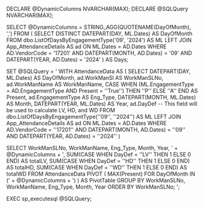 DECLARE @DynamicColumns NVARCHAR(MAX); DECLARE @SQLQuery NVARCHAR(MAX);

 SELECT @DynamicColumns = STRING_AGG(QUOTENAME(DayOfMonth), ',') FROM ( SELECT DISTINCT DATEPART(DAY, ML.Dates) AS DayOfMonth FROM dbo.ListOfDaysByEngagementType('09', '2024')
 AS ML LEFT JOIN App_AttendanceDetails AS ad ON ML.Dates = AD.Dates WHERE AD.VendorCode = '17201' AND DATEPART(MONTH, AD.Dates) = '09' AND DATEPART(YEAR, AD.Dates) = '2024' ) AS Days;

 SET @SQLQuery = ' WITH AttendanceData AS ( SELECT DATEPART(DAY, ML.Dates) AS DayOfMonth, ad.WorkManSl AS WorkManSLNo, ad.WorkManName AS WorkManName,
 CASE WHEN (ML.EngagementType = AD.EngagementType AND Present = ''True'') THEN ''P'' ELSE ''A'' END AS Present, ad.EngagementType AS Eng_Type, DATEPART(MONTH, ML.Dates) AS Month,
 DATEPART(YEAR, ML.Dates) AS Year, ad.DayDef -- This field will be used to calculate LV, HD, and WD FROM dbo.ListOfDaysByEngagementType(''09'', ''2024'') 
 AS ML LEFT JOIN App_AttendanceDetails AS ad ON ML.Dates = AD.Dates WHERE AD.VendorCode = ''17201'' AND DATEPART(MONTH, AD.Dates) = ''09'' AND DATEPART(YEAR, AD.Dates) = ''2024'' )

SELECT WorkManSLNo, WorkManName, Eng_Type, Month, Year, ' + @DynamicColumns + ', SUM(CASE WHEN DayDef = ''LV'' THEN 1 ELSE 0 END) AS totalLV, SUM(CASE WHEN DayDef = ''HD''
THEN 1 ELSE 0 END) AS totalHD, SUM(CASE WHEN DayDef = ''WD'' THEN 1 ELSE 0 END) AS totalWD FROM AttendanceData PIVOT ( MAX(Present) FOR DayOfMonth IN (' + @DynamicColumns + ') )
AS PivotTable GROUP BY WorkManSLNo, WorkManName, Eng_Type, Month, Year ORDER BY WorkManSLNo; ';

 EXEC sp_executesql @SQLQuery;
